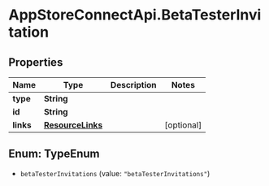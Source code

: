 # AppStoreConnectApi.BetaTesterInvitation

## Properties

Name | Type | Description | Notes
------------ | ------------- | ------------- | -------------
**type** | **String** |  | 
**id** | **String** |  | 
**links** | [**ResourceLinks**](ResourceLinks.md) |  | [optional] 



## Enum: TypeEnum


* `betaTesterInvitations` (value: `"betaTesterInvitations"`)




